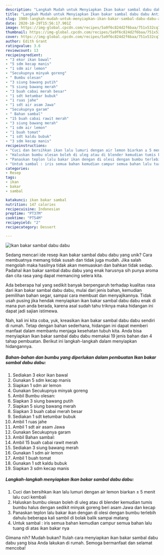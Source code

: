 ```yaml
---
description: "Langkah Mudah untuk Menyiapkan Ikan bakar sambal dabu dabu Anti Gagal"
title: "Langkah Mudah untuk Menyiapkan Ikan bakar sambal dabu dabu Anti Gagal"
slug: 1980-langkah-mudah-untuk-menyiapkan-ikan-bakar-sambal-dabu-dabu-anti-gagal
date: 2020-10-29T15:56:17.901Z
image: https://img-global.cpcdn.com/recipes/5a9f6c824d2f6baa/751x532cq70/ikan-bakar-sambal-dabu-dabu-foto-resep-utama.jpg
thumbnail: https://img-global.cpcdn.com/recipes/5a9f6c824d2f6baa/751x532cq70/ikan-bakar-sambal-dabu-dabu-foto-resep-utama.jpg
cover: https://img-global.cpcdn.com/recipes/5a9f6c824d2f6baa/751x532cq70/ikan-bakar-sambal-dabu-dabu-foto-resep-utama.jpg
author: Edith Grant
ratingvalue: 3.6
reviewcount: 13
recipeingredient:
- "3 ekor ikan bawal"
- "5 sdm kecap manis"
- "1 sdm air lemon"
- "Secukupnya minyak goreng"
- " Bumbu olesan"
- "3 siung bawang putih"
- "5 siung bawang merah"
- "3 buah cabai merah besar"
- "1 sdt ketumbar bubuk"
- "1 ruas jahe"
- "1 sdt air asam Jawa"
- "Secukupnya garam"
- " Bahan sambal"
- "15 buah cabai rawit merah"
- "3 siung bawang merah"
- "1 sdm air lemon"
- "1 buah tomat"
- "1 sdt kaldu bubuk"
- "3 sdm kecap manis"
recipeinstructions:
- "Cuci dan bersihkan ikan lalu lumuri dengan air lemon biarkan ± 5 menit lalu cuci kembali"
- "Haluskan bumbu olesan boleh di uleg atau di blender kemudian tumis bumbu halus dengan sedikit minyak goreng beri asam Jawa dan kecap"
- "Panaskan teplon lalu bakar ikan dengan di olesi dengan bumbu terlebih dahulu beberapa kali sambil di bolak balik sampai matang"
- "Untuk sambal : iris semua bahan kemudian campur semua bahan lalu tuang di atas ikan bakar nya"
categories:
- Resep
tags:
- ikan
- bakar
- sambal

katakunci: ikan bakar sambal 
nutrition: 147 calories
recipecuisine: Indonesian
preptime: "PT37M"
cooktime: "PT54M"
recipeyield: "2"
recipecategory: Dessert

---
```



![Ikan bakar sambal dabu dabu](https://img-global.cpcdn.com/recipes/5a9f6c824d2f6baa/751x532cq70/ikan-bakar-sambal-dabu-dabu-foto-resep-utama.jpg)

Sedang mencari ide resep ikan bakar sambal dabu dabu yang unik? Cara membuatnya memang tidak susah dan tidak juga mudah. Jika salah mengolah maka hasilnya tidak akan memuaskan dan bahkan tidak sedap. Padahal ikan bakar sambal dabu dabu yang enak harusnya sih punya aroma dan cita rasa yang dapat memancing selera kita.

Ada beberapa hal yang sedikit banyak berpengaruh terhadap kualitas rasa dari ikan bakar sambal dabu dabu, mulai dari jenis bahan, kemudian pemilihan bahan segar, sampai cara membuat dan menyajikannya. Tidak usah pusing jika hendak menyiapkan ikan bakar sambal dabu dabu enak di mana pun anda berada, karena asal sudah tahu triknya maka hidangan ini dapat jadi sajian istimewa.




Nah, kali ini kita coba, yuk, kreasikan ikan bakar sambal dabu dabu sendiri di rumah. Tetap dengan bahan sederhana, hidangan ini dapat memberi manfaat dalam membantu menjaga kesehatan tubuh kita. Anda bisa menyiapkan Ikan bakar sambal dabu dabu memakai 19 jenis bahan dan 4 tahap pembuatan. Berikut ini langkah-langkah dalam menyiapkan hidangannya.

<!--inarticleads1-->

##### Bahan-bahan dan bumbu yang diperlukan dalam pembuatan Ikan bakar sambal dabu dabu:

1. Sediakan 3 ekor ikan bawal
1. Gunakan 5 sdm kecap manis
1. Siapkan 1 sdm air lemon
1. Gunakan Secukupnya minyak goreng
1. Ambil  Bumbu olesan:
1. Siapkan 3 siung bawang putih
1. Siapkan 5 siung bawang merah
1. Siapkan 3 buah cabai merah besar
1. Sediakan 1 sdt ketumbar bubuk
1. Ambil 1 ruas jahe
1. Ambil 1 sdt air asam Jawa
1. Gunakan Secukupnya garam
1. Ambil  Bahan sambal:
1. Ambil 15 buah cabai rawit merah
1. Sediakan 3 siung bawang merah
1. Gunakan 1 sdm air lemon
1. Ambil 1 buah tomat
1. Gunakan 1 sdt kaldu bubuk
1. Siapkan 3 sdm kecap manis




<!--inarticleads2-->

##### Langkah-langkah menyiapkan Ikan bakar sambal dabu dabu:

1. Cuci dan bersihkan ikan lalu lumuri dengan air lemon biarkan ± 5 menit lalu cuci kembali
1. Haluskan bumbu olesan boleh di uleg atau di blender kemudian tumis bumbu halus dengan sedikit minyak goreng beri asam Jawa dan kecap
1. Panaskan teplon lalu bakar ikan dengan di olesi dengan bumbu terlebih dahulu beberapa kali sambil di bolak balik sampai matang
1. Untuk sambal : iris semua bahan kemudian campur semua bahan lalu tuang di atas ikan bakar nya




Gimana nih? Mudah bukan? Itulah cara menyiapkan ikan bakar sambal dabu dabu yang bisa Anda lakukan di rumah. Semoga bermanfaat dan selamat mencoba!
